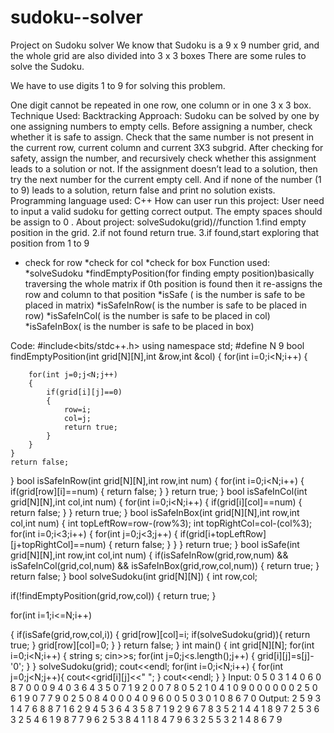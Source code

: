 # sudoku--solver

 Project on Sudoku solver
We know that Sudoku is a 9 x 9 number grid, and the whole grid are also divided into 3 x 3 boxes There are some rules to solve the Sudoku.

We have to use digits 1 to 9 for solving this problem.

One digit cannot be repeated in one row, one column or in one 3 x 3 box.
Technique Used:
  Backtracking
    Approach: 
  Sudoku can be solved by one by one assigning numbers to empty cells. Before assigning                    a number, check whether it is safe to assign. Check that the same number is not present in the current row, current column and current 3X3 subgrid. After checking for safety, assign the number, and recursively check whether this assignment leads to a solution or not. If the assignment doesn’t lead to a solution, then try the next number for the current empty cell. And if none of the number (1 to 9) leads to a solution, return false and print no solution exists.
Programming language used: C++
How can user run this project:
User need to input a valid sudoku for getting correct output.
The empty spaces should be assign to 0 .
About project:
solveSudoku(grid)//function
1.find empty position in the grid.
2.if not found return true.
3.if found,start exploring that position from 1 to 9
   * check for row
    *check for col
    *check for box
Function used:
*solveSudoku
*findEmptyPosition(for finding empty position)basically traversing the whole matrix if 0th position is found then it re-assigns the row and column to that position
*isSafe ( is the number is safe to be placed in matrix)
*isSafeInRow( is the number is safe to be placed in row)
*isSafeInCol( is the number is safe to be placed in col)
*isSafeInBox( is the number is safe to be placed in box)


Code:
#include<bits/stdc++.h>
using namespace std;
#define N 9
bool findEmptyPosition(int grid[N][N],int &row,int &col)
{
    for(int i=0;i<N;i++)
    {

        for(int j=0;j<N;j++)
        {
            if(grid[i][j]==0)
            {
                row=i;
                col=j;
                return true;
            }
        }
    }
    return false;
}
bool isSafeInRow(int grid[N][N],int row,int num)
{
    for(int i=0;i<N;i++)
        {
            if(grid[row][i]==num)
            {
                return false;
            }
        }
        return true;
}
bool isSafeInCol(int grid[N][N],int col,int num)
{
    for(int i=0;i<N;i++)
        {
            if(grid[i][col]==num)
            {
                return false;
            }
        }
        return true;
}
bool isSafeInBox(int grid[N][N],int row,int col,int num)
{
    int topLeftRow=row-(row%3);
    int topRightCol=col-(col%3);
    for(int i=0;i<3;i++)
    {
        for(int j=0;j<3;j++)
        {
            if(grid[i+topLeftRow][j+topRightCol]==num)
            {
                return false;
            }
        }
    }
    return true;
}
bool isSafe(int grid[N][N],int row,int col,int num)
{
   if(isSafeInRow(grid,row,num) && isSafeInCol(grid,col,num) && isSafeInBox(grid,row,col,num))
   {
       return true;
   }
   return false;
}
bool solveSudoku(int grid[N][N])
{
 int row,col;

 if(!findEmptyPosition(grid,row,col))
 {
     return true;
 }

 for(int i=1;i<=N;i++)

 {
     if(isSafe(grid,row,col,i))
     {
         grid[row][col]=i;
         if(solveSudoku(grid)){
            return true;
         }
         grid[row][col]=0;
     }
 }
return false;
}
int main()
{
    int grid[N][N];
    for(int i=0;i<N;i++)
    {
        string s;
        cin>>s;
        for(int j=0;j<s.length();j++)
        {
            grid[i][j]=s[j]-'0';
        }
    }
    solveSudoku(grid);
    cout<<endl;
    for(int i=0;i<N;i++)
   {
        for(int j=0;j<N;j++){
            cout<<grid[i][j]<<" ";
        }
        cout<<endl;
    }
}
Input:
0 5 0 3 1 4 0 6 0
8 7 0 0 0 9 4 0 3
6 4 3 5 0 7 1 9 2
0 0 7 8 0 5 2 1 0
4 1 0 9 0 0 0 0 0
0 2 5 0 6 1 9 0 7
7 9 0 2 5 0 8 4 0 
0 0 4 0 9 6 0 0 5 
0 3 0 1 0 8 6 7 0
Output:
2 5 9 3 1 4 7 6 8
8 7 1 6 2 9 4 5 3
6 4 3 5 8 7 1 9 2
9 6 7 8 3 5 2 1 4
4 1 8 9 7 2 5 3 6
3 2 5 4 6 1 9 8 7
7 9 6 2 5 3 8 4 1
1 8 4 7 9 6 3 2 5
5 3 2 1 4 8 6 7 9
